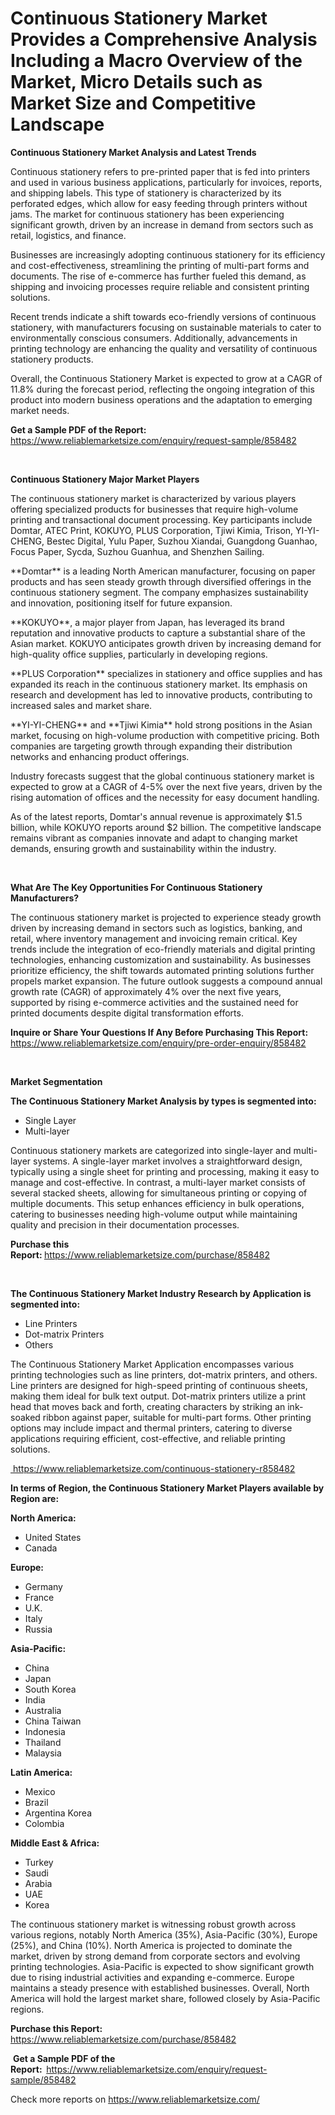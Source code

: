 <p><h1>Continuous Stationery Market Provides a Comprehensive Analysis Including a Macro Overview of the Market, Micro Details such as Market Size and Competitive Landscape</h1></p><p><strong>Continuous Stationery Market Analysis and Latest Trends</strong></p>
<p><p>Continuous stationery refers to pre-printed paper that is fed into printers and used in various business applications, particularly for invoices, reports, and shipping labels. This type of stationery is characterized by its perforated edges, which allow for easy feeding through printers without jams. The market for continuous stationery has been experiencing significant growth, driven by an increase in demand from sectors such as retail, logistics, and finance. </p><p>Businesses are increasingly adopting continuous stationery for its efficiency and cost-effectiveness, streamlining the printing of multi-part forms and documents. The rise of e-commerce has further fueled this demand, as shipping and invoicing processes require reliable and consistent printing solutions. </p><p>Recent trends indicate a shift towards eco-friendly versions of continuous stationery, with manufacturers focusing on sustainable materials to cater to environmentally conscious consumers. Additionally, advancements in printing technology are enhancing the quality and versatility of continuous stationery products. </p><p>Overall, the Continuous Stationery Market is expected to grow at a CAGR of 11.8% during the forecast period, reflecting the ongoing integration of this product into modern business operations and the adaptation to emerging market needs.</p></p>
<p><strong>Get a Sample PDF of the Report:&nbsp;</strong> <a href="https://www.reliablemarketsize.com/enquiry/request-sample/858482?utm_campaign=2996&utm_medium=2&utm_source=Github&utm_content=ia&utm_term=04042025&utm_id=continuous-stationery">https://www.reliablemarketsize.com/enquiry/request-sample/858482</a></p>
<p>&nbsp;</p>
<p><strong>Continuous Stationery Major Market Players</strong></p>
<p><p>The continuous stationery market is characterized by various players offering specialized products for businesses that require high-volume printing and transactional document processing. Key participants include Domtar, ATEC Print, KOKUYO, PLUS Corporation, Tjiwi Kimia, Trison, YI-YI-CHENG, Bestec Digital, Yulu Paper, Suzhou Xiandai, Guangdong Guanhao, Focus Paper, Sycda, Suzhou Guanhua, and Shenzhen Sailing.</p><p>**Domtar** is a leading North American manufacturer, focusing on paper products and has seen steady growth through diversified offerings in the continuous stationery segment. The company emphasizes sustainability and innovation, positioning itself for future expansion.</p><p>**KOKUYO**, a major player from Japan, has leveraged its brand reputation and innovative products to capture a substantial share of the Asian market. KOKUYO anticipates growth driven by increasing demand for high-quality office supplies, particularly in developing regions.</p><p>**PLUS Corporation** specializes in stationery and office supplies and has expanded its reach in the continuous stationery market. Its emphasis on research and development has led to innovative products, contributing to increased sales and market share.</p><p>**YI-YI-CHENG** and **Tjiwi Kimia** hold strong positions in the Asian market, focusing on high-volume production with competitive pricing. Both companies are targeting growth through expanding their distribution networks and enhancing product offerings.</p><p>Industry forecasts suggest that the global continuous stationery market is expected to grow at a CAGR of 4-5% over the next five years, driven by the rising automation of offices and the necessity for easy document handling.</p><p>As of the latest reports, Domtar's annual revenue is approximately $1.5 billion, while KOKUYO reports around $2 billion. The competitive landscape remains vibrant as companies innovate and adapt to changing market demands, ensuring growth and sustainability within the industry.</p></p>
<p>&nbsp;</p>
<p><strong>What Are The Key Opportunities For Continuous Stationery Manufacturers?</strong></p>
<p><p>The continuous stationery market is projected to experience steady growth driven by increasing demand in sectors such as logistics, banking, and retail, where inventory management and invoicing remain critical. Key trends include the integration of eco-friendly materials and digital printing technologies, enhancing customization and sustainability. As businesses prioritize efficiency, the shift towards automated printing solutions further propels market expansion. The future outlook suggests a compound annual growth rate (CAGR) of approximately 4% over the next five years, supported by rising e-commerce activities and the sustained need for printed documents despite digital transformation efforts.</p></p>
<p><strong>Inquire or Share Your Questions If Any Before Purchasing This Report:</strong> <a href="https://www.reliablemarketsize.com/enquiry/pre-order-enquiry/858482?utm_campaign=2996&utm_medium=2&utm_source=Github&utm_content=ia&utm_term=04042025&utm_id=continuous-stationery">https://www.reliablemarketsize.com/enquiry/pre-order-enquiry/858482</a></p>
<p>&nbsp;</p>
<p><strong>Market Segmentation</strong></p>
<p><strong>The Continuous Stationery Market Analysis by types is segmented into:</strong></p>
<p><ul><li>Single Layer</li><li>Multi-layer</li></ul></p>
<p><p>Continuous stationery markets are categorized into single-layer and multi-layer systems. A single-layer market involves a straightforward design, typically using a single sheet for printing and processing, making it easy to manage and cost-effective. In contrast, a multi-layer market consists of several stacked sheets, allowing for simultaneous printing or copying of multiple documents. This setup enhances efficiency in bulk operations, catering to businesses needing high-volume output while maintaining quality and precision in their documentation processes.</p></p>
<p><strong>Purchase this Report:&nbsp;</strong><a href="https://www.reliablemarketsize.com/purchase/858482?utm_campaign=2996&utm_medium=2&utm_source=Github&utm_content=ia&utm_term=04042025&utm_id=continuous-stationery">https://www.reliablemarketsize.com/purchase/858482</a></p>
<p>&nbsp;</p>
<p><strong>The Continuous Stationery Market Industry Research by Application is segmented into:</strong></p>
<p><ul><li>Line Printers</li><li>Dot-matrix Printers</li><li>Others</li></ul></p>
<p><p>The Continuous Stationery Market Application encompasses various printing technologies such as line printers, dot-matrix printers, and others. Line printers are designed for high-speed printing of continuous sheets, making them ideal for bulk text output. Dot-matrix printers utilize a print head that moves back and forth, creating characters by striking an ink-soaked ribbon against paper, suitable for multi-part forms. Other printing options may include impact and thermal printers, catering to diverse applications requiring efficient, cost-effective, and reliable printing solutions.</p></p>
<p><a href="https://www.reliablemarketsize.com/continuous-stationery-r858482?utm_campaign=2996&utm_medium=2&utm_source=Github&utm_content=ia&utm_term=04042025&utm_id=continuous-stationery">&nbsp;https://www.reliablemarketsize.com/continuous-stationery-r858482</a></p>
<p><strong>In terms of Region, the Continuous Stationery Market Players available by Region are:</strong></p>
<p>
    <p> <strong> North America: </strong>
        <ul>
            <li>United States</li>
            <li>Canada</li>
        </ul>
        </p> 
    <p> <strong> Europe: </strong>
        <ul>
            <li>Germany</li>
            <li>France</li>
            <li>U.K.</li>
            <li>Italy</li>
            <li>Russia</li>
        </ul>
        </p> 
    <p> <strong> Asia-Pacific: </strong>
        <ul>
            <li>China</li>
            <li>Japan</li>
            <li>South Korea</li>
            <li>India</li>
            <li>Australia</li>
            <li>China Taiwan</li>
            <li>Indonesia</li>
            <li>Thailand</li>
            <li>Malaysia</li>
        </ul>
        </p> 
    <p> <strong> Latin America: </strong>
        <ul>
            <li>Mexico</li>
            <li>Brazil</li>
            <li>Argentina Korea</li>
            <li>Colombia</li>
        </ul>
        </p> 
    <p> <strong> Middle East & Africa: </strong>
        <ul>
            <li>Turkey</li>
            <li>Saudi</li>
            <li>Arabia</li>
            <li>UAE</li>
            <li>Korea</li>
        </ul>
    </p>
    </p>
<p><p>The continuous stationery market is witnessing robust growth across various regions, notably North America (35%), Asia-Pacific (30%), Europe (25%), and China (10%). North America is projected to dominate the market, driven by strong demand from corporate sectors and evolving printing technologies. Asia-Pacific is expected to show significant growth due to rising industrial activities and expanding e-commerce. Europe maintains a steady presence with established businesses. Overall, North America will hold the largest market share, followed closely by Asia-Pacific regions.</p></p>
<p><strong>Purchase this Report: </strong><a href="https://www.reliablemarketsize.com/purchase/858482?utm_campaign=2996&utm_medium=2&utm_source=Github&utm_content=ia&utm_term=04042025&utm_id=continuous-stationery">https://www.reliablemarketsize.com/purchase/858482</a></p>
<p>&nbsp;<strong>Get a Sample PDF of the Report:&nbsp;&nbsp;</strong><a href="https://www.reliablemarketsize.com/enquiry/request-sample/858482?utm_campaign=2996&utm_medium=2&utm_source=Github&utm_content=ia&utm_term=04042025&utm_id=continuous-stationery">https://www.reliablemarketsize.com/enquiry/request-sample/858482</a></p>
<p><strong></strong></p>
<p>Check more reports on <a href="https://www.reliablemarketsize.com/?utm_campaign=2996&utm_medium=2&utm_source=Github&utm_content=ia&utm_term=04042025&utm_id=continuous-stationery">https://www.reliablemarketsize.com/</a></p>
